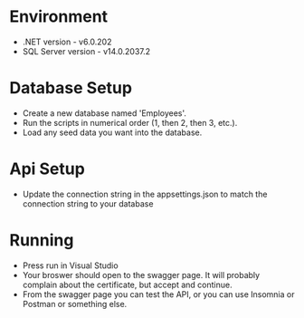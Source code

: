 # Environment
- .NET version - v6.0.202
- SQL Server version - v14.0.2037.2

# Database Setup
- Create a new database named 'Employees'.
- Run the scripts in numerical order (1, then 2, then 3, etc.).
- Load any seed data you want into the database.

# Api Setup
- Update the connection string in the appsettings.json to match the connection string to your database

# Running
- Press run in Visual Studio
- Your broswer should open to the swagger page. It will probably complain about the certificate, but accept and continue.
- From the swagger page you can test the API, or you can use Insomnia or Postman or something else.